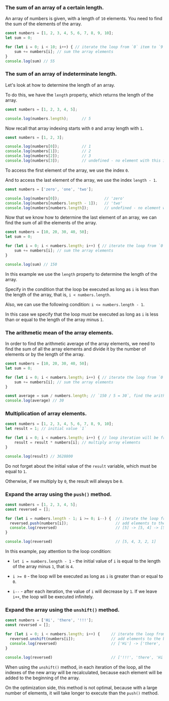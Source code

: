 ### The sum of an array of a certain length.

An array of numbers is given, with a length of `10` elements. You need to find the sum of the elements of the array.

```javascript
const numbers = [1, 2, 3, 4, 5, 6, 7, 8, 9, 10];
let sum = 0;

for (let i = 0; i < 10; i++) { // iterate the loop from `0` item to `9`
    sum += numbers[i]; // sum the array elements
}
console.log(sum) // 55
```

### The sum of an array of indeterminate length.

Let's look at how to determine the length of an array.

To do this, we have the `length` property, which returns the length of the array.

```javascript
const numbers = [1, 2, 3, 4, 5];

console.log(numbers.length);      // 5
```

Now recall that array indexing starts with `0` and array length with `1`.

```javascript
const numbers = [1, 2, 3];

console.log(numbers[0]);          // 1
console.log(numbers[1]);          // 2
console.log(numbers[2]);          // 3
console.log(numbers[3]);          // undefined - no element with this index
```

To access the first element of the array, we use the index `0`.

And to access the last element of the array, we use the index `length - 1`.

```javascript
const numbers = ['zero', 'one', 'two'];

console.log(numbers[0]);                    // 'zero'
console.log(numbers[numbers.length - 1]);   // 'two'
console.log(numbers[numbers.length]);       // undefined - no element with index `3`
```


Now that we know how to determine the last element of an array, we can find the sum of all the elements of the array.

```javascript
const numbers = [10, 20, 30, 40, 50];
let sum = 0;

for (let i = 0; i < numbers.length; i++) { // iterate the loop from `0` element to `4`
    sum += numbers[i]; // sum the array elements
}

console.log(sum) // 150
```

In this example we use the `length` property to determine the length of the array. 

Specify in the condition that the loop be executed as long as `i` is less than the length of the array, that is, `i < numbers.length`.

Also, we can use the following condition: `i <= numbers.length - 1`.

In this case we specify that the loop must be executed as long as `i` is less than or equal to the length of the array minus `1`.



### The arithmetic mean of the array elements.

In order to find the arithmetic average of the array elements, we need to find the sum of all the array elements and divide it by the number of elements or by the length of the array.

```javascript
const numbers = [10, 20, 30, 40, 50];
let sum = 0;

for (let i = 0; i < numbers.length; i++) { // iterate the loop from `0` element to `4`
    sum += numbers[i]; // sum the array elements
}

const average = sum / numbers.length; // `150 / 5 = 30`, find the arithmetic mean
console.log(average) // 30
```

### Multiplication of array elements.

```javascript
const numbers = [1, 2, 3, 4, 5, 6, 7, 8, 9, 10];
let result = 1; // initial value `1`

for (let i = 0; i < numbers.length; i++) { // loop iteration will be from `0` element to `9`
    result = result * numbers[i]; // multiply array elements
}

console.log(result) // 3628800
```

Do not forget about the initial value of the `result` variable, which must be equal to `1`.

Otherwise, if we multiply by `0`, the result will always be `0`.


### Expand the array using the `push()` method.

```javascript
const numbers = [1, 2, 3, 4, 5];
const reversed = [];

for (let i = numbers.length - 1; i >= 0; i--) {  // iterate the loop from `4` element to `0`
  reversed.push(numbers[i]);                     // add elements to the end of the new array
  console.log(reversed)                          // [5] -> [5, 4] -> [5, 4, 3] -> [5, 4, 3, 2] -> [5, 4, 3, 2, 1]
}

console.log(reversed)                            // [5, 4, 3, 2, 1]
```

In this example, pay attention to the loop condition:

* `let i = numbers.length - 1` - the initial value of `i` is equal to the length of the array minus `1`, that is `4`.

* `i >= 0` - the loop will be executed as long as `i` is greater than or equal to `0`.

* `i--` - after each iteration, the value of `i` will decrease by `1`. If we leave `i++`, the loop will be executed infinitely.



### Expand the array using the `unshift()` method.

```javascript
const numbers = ['Hi', 'there', '!!!'];
const reversed = [];

for (let i = 0; i < numbers.length; i++) {     // iterate the loop from `0` element to `2`
  reversed.unshift(numbers[i]);                // add elements to the beginning of the new array
  console.log(reversed)                        // ['Hi'] -> ['there', 'Hi'] -> ['!!!', 'there', 'Hi']
}

console.log(reversed)                          // ['!!!', 'there', 'Hi']
```

When using the `unshift()` method, in each iteration of the loop, all the indexes of the new array will be recalculated, because each element will be added to the beginning of the array.

On the optimization side, this method is not optimal, because with a large number of elements, it will take longer to execute than the `push()` method.
